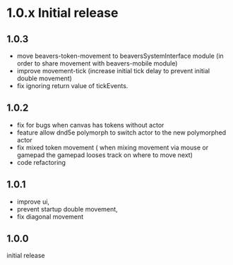 # 1.0.x Initial release
## 1.0.3
- move beavers-token-movement to beaversSystemInterface module (in order to share movement with beavers-mobile module)
- improve movement-tick (increase initial tick delay to prevent initial double movement)
- fix ignoring return value of tickEvents.
## 1.0.2
- fix for bugs when canvas has tokens without actor
- feature allow dnd5e polymorph to switch actor to the new polymorphed actor
- fix mixed token movement ( when mixing movement via mouse or gamepad the gamepad looses track on where to move next)
- code refactoring 
## 1.0.1
- improve ui,
- prevent startup double movement,
- fix diagonal movement
## 1.0.0
initial release